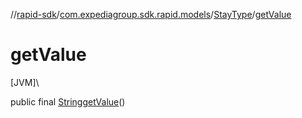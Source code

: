 //[rapid-sdk](../../../index.md)/[com.expediagroup.sdk.rapid.models](../index.md)/[StayType](index.md)/[getValue](get-value.md)

# getValue

[JVM]\

public final [String](https://docs.oracle.com/javase/8/docs/api/java/lang/String.html)[getValue](get-value.md)()
